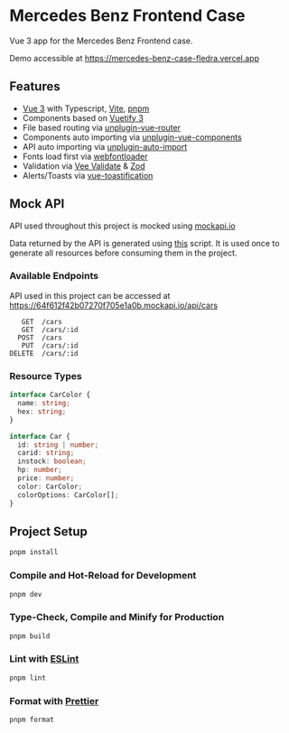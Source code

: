 # Mercedes Benz Frontend Case

Vue 3 app for the Mercedes Benz Frontend case.

Demo accessible at <https://mercedes-benz-case-fledra.vercel.app>

## Features

- [Vue 3](https://vuejs.org) with Typescript, [Vite](https://vitejs.dev), [pnpm](https://pnpm.io/)
- Components based on [Vuetify 3](https://vuetifyjs.com/en/)
- File based routing via [unplugin-vue-router](https://www.npmjs.com/package/unplugin-vue-router)
- Components auto importing via [unplugin-vue-components](https://www.npmjs.com/package/unplugin-vue-components)
- API auto importing via [unplugin-auto-import](https://www.npmjs.com/package/unplugin-auto-import)
- Fonts load first via [webfontloader](https://www.npmjs.com/package/webfontloader)
- Validation via [Vee Validate](https://www.npmjs.com/package/vee-validate) & [Zod](https://www.npmjs.com/package/zod)
- Alerts/Toasts via [vue-toastification](https://github.com/Maronato/vue-toastification/tree/next)

## Mock API

API used throughout this project is mocked using [mockapi.io](https://mockapi.io)

Data returned by the API is generated using [this](https://gist.github.com/barandasdemir/292d8acf135f14ec0e8cc06f37d25a14) script. It is used once to generate all resources before consuming them in the project.

### Available Endpoints

API used in this project can be accessed at <https://64f612f42b07270f705e1a0b.mockapi.io/api/cars>

```text
   GET  /cars
   GET  /cars/:id
  POST  /cars
   PUT  /cars/:id
DELETE  /cars/:id
```

### Resource Types

```ts
interface CarColor {
  name: string;
  hex: string;
}

interface Car {
  id: string | number;
  carid: string;
  instock: boolean;
  hp: number;
  price: number;
  color: CarColor;
  colorOptions: CarColor[];
}
```

## Project Setup

```sh
pnpm install
```

### Compile and Hot-Reload for Development

```sh
pnpm dev
```

### Type-Check, Compile and Minify for Production

```sh
pnpm build
```

### Lint with [ESLint](https://eslint.org)

```sh
pnpm lint
```

### Format with [Prettier](https://prettier.io)

```sh
pnpm format
```
